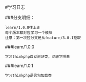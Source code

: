 #学习日志

###分支明细：

    learn/1.0.0往上走
    每个版本都对应学习一个模块
    注意：第一次拉分支是从feature/3.0.1拉取

###learn/1.0.0

    学习thinkphp自动验证类，彻底学明白

###learn/1.0.1

    学习thinkphp语言包加载类